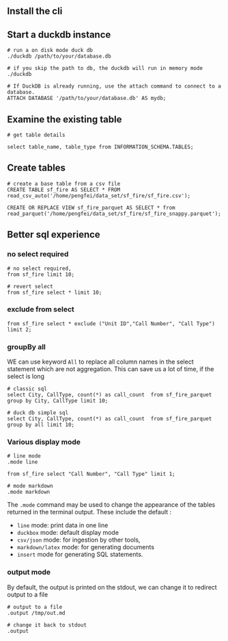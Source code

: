 ## Install the cli

## Start a duckdb instance

```shell
# run a on disk mode duck db
./duckdb /path/to/your/database.db

# if you skip the path to db, the duckdb will run in memory mode
./duckdb

# If DuckDB is already running, use the attach command to connect to a database.
ATTACH DATABASE '/path/to/your/database.db' AS mydb;

```

## Examine the existing table

```shell
# get table details

select table_name, table_type from INFORMATION_SCHEMA.TABLES;
```

## Create tables

```shell
# create a base table from a csv file
CREATE TABLE sf_fire AS SELECT * FROM read_csv_auto('/home/pengfei/data_set/sf_fire/sf_fire.csv');

CREATE OR REPLACE VIEW sf_fire_parquet AS SELECT * from read_parquet('/home/pengfei/data_set/sf_fire/sf_fire_snappy.parquet');
```

## Better sql experience

### no select required

```shell
# no select required,
from sf_fire limit 10;

# revert select
from sf_fire select * limit 10;

```

### exclude from select

```shell
from sf_fire select * exclude ("Unit ID","Call Number", "Call Type") limit 2;
```

### groupBy all

WE can use keyword `All` to replace all column names in the select statement which are not aggregation.
This can save us a lot of time, if the select is long

```shell
# classic sql
select City, CallType, count(*) as call_count  from sf_fire_parquet group by City, CallType limit 10;

# duck db simple sql
select City, CallType, count(*) as call_count  from sf_fire_parquet group by all limit 10;

```

### Various display mode

```shell
# line mode
.mode line

from sf_fire select "Call Number", "Call Type" limit 1;

# mode markdown
.mode markdown
```

The `.mode` command may be used to change the appearance of the tables returned in the terminal output. 
These include the default :
- `line` mode: print data in one line
- `duckbox` mode: default display mode
- `csv/json` mode: for ingestion by other tools, 
- `markdown/latex` mode: for generating documents
- `insert` mode for generating SQL statements.

### output mode

By default, the output is printed on the stdout, we can change it to redirect output to a file

```shell
# output to a file
.output /tmp/out.md

# change it back to stdout
.output
```

